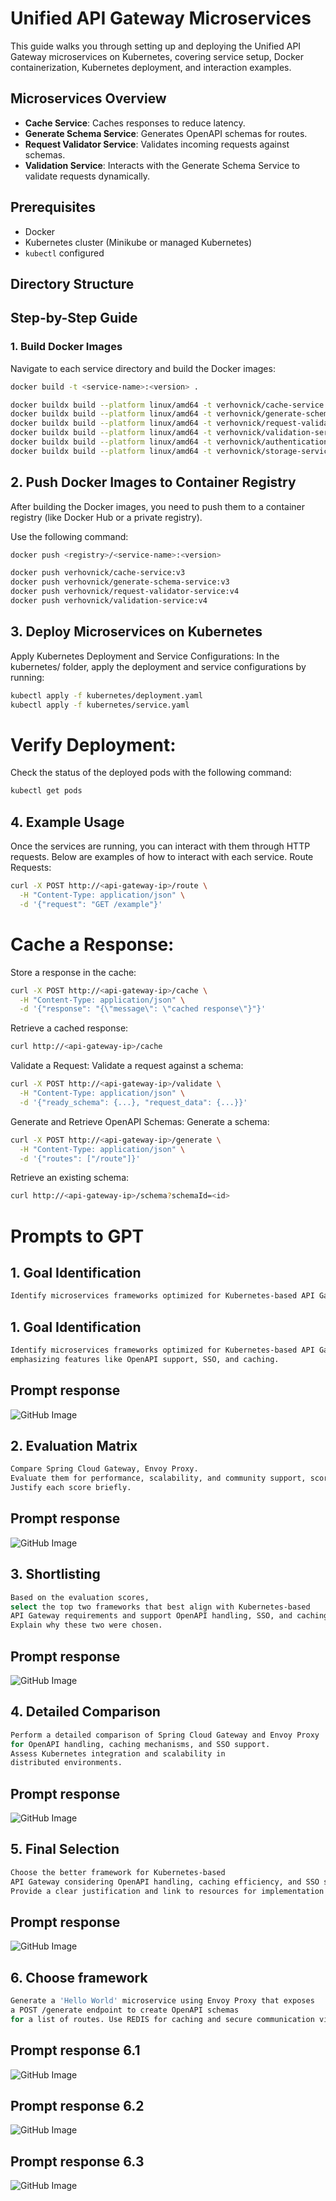 # Unified API Gateway Microservices

This guide walks you through setting up and deploying the Unified API Gateway microservices on Kubernetes, covering service setup, Docker containerization, Kubernetes deployment, and interaction examples.

## Microservices Overview

- **Cache Service**: Caches responses to reduce latency.
- **Generate Schema Service**: Generates OpenAPI schemas for routes.
- **Request Validator Service**: Validates incoming requests against schemas.
- **Validation Service**: Interacts with the Generate Schema Service to validate requests dynamically.

## Prerequisites

- Docker
- Kubernetes cluster (Minikube or managed Kubernetes)
- `kubectl` configured

## Directory Structure


## Step-by-Step Guide

### 1. Build Docker Images

Navigate to each service directory and build the Docker images:

```bash
docker build -t <service-name>:<version> .

docker buildx build --platform linux/amd64 -t verhovnick/cache-service:v11 --push .
docker buildx build --platform linux/amd64 -t verhovnick/generate-schema-service:v7 --push .
docker buildx build --platform linux/amd64 -t verhovnick/request-validator-service:v7 --push .
docker buildx build --platform linux/amd64 -t verhovnick/validation-service:v8 --push .
docker buildx build --platform linux/amd64 -t verhovnick/authentication-service:v3 --push .
docker buildx build --platform linux/amd64 -t verhovnick/storage-service:v4 --push .

```

## 2. Push Docker Images to Container Registry

After building the Docker images, you need to push them to a container registry (like Docker Hub or a private registry).

Use the following command:

```bash
docker push <registry>/<service-name>:<version>

docker push verhovnick/cache-service:v3
docker push verhovnick/generate-schema-service:v3
docker push verhovnick/request-validator-service:v4
docker push verhovnick/validation-service:v4

```
## 3. Deploy Microservices on Kubernetes
Apply Kubernetes Deployment and Service Configurations:
In the kubernetes/ folder, apply the deployment and service configurations by running:
```bash
kubectl apply -f kubernetes/deployment.yaml
kubectl apply -f kubernetes/service.yaml
```

# Verify Deployment:
Check the status of the deployed pods with the following command:
```bash
kubectl get pods
```

## 4. Example Usage
Once the services are running, you can interact with them through HTTP requests. Below are examples of how to interact with each service.
Route Requests:
```bash 
curl -X POST http://<api-gateway-ip>/route \
  -H "Content-Type: application/json" \
  -d '{"request": "GET /example"}'
```

# Cache a Response:
Store a response in the cache:
```bash 
curl -X POST http://<api-gateway-ip>/cache \
  -H "Content-Type: application/json" \
  -d '{"response": "{\"message\": \"cached response\"}"}'
```
Retrieve a cached response:
```bash 
curl http://<api-gateway-ip>/cache
```

Validate a Request:
Validate a request against a schema:
```bash 
curl -X POST http://<api-gateway-ip>/validate \
  -H "Content-Type: application/json" \
  -d '{"ready_schema": {...}, "request_data": {...}}'
```

Generate and Retrieve OpenAPI Schemas:
Generate a schema:

```bash 
curl -X POST http://<api-gateway-ip>/generate \
  -H "Content-Type: application/json" \
  -d '{"routes": ["/route"]}'
```

Retrieve an existing schema:
```bash
curl http://<api-gateway-ip>/schema?schemaId=<id>
```
# Prompts to GPT
## 1. Goal Identification
```bash
Identify microservices frameworks optimized for Kubernetes-based API Gateways, emphasizing features like OpenAPI support, SSO, and caching.
```

## 1. Goal Identification
```bash
Identify microservices frameworks optimized for Kubernetes-based API Gateways, 
emphasizing features like OpenAPI support, SSO, and caching.
```
## Prompt response
![GitHub Image](/hackathon/pics/prompt_1.png)

## 2. Evaluation Matrix
```bash
Compare Spring Cloud Gateway, Envoy Proxy. 
Evaluate them for performance, scalability, and community support, scoring each from 1 to 5. 
Justify each score briefly.
```
## Prompt response
![GitHub Image](/hackathon/pics/prompt_2.png)

## 3. Shortlisting
```bash
Based on the evaluation scores, 
select the top two frameworks that best align with Kubernetes-based 
API Gateway requirements and support OpenAPI handling, SSO, and caching. 
Explain why these two were chosen.
```

## Prompt response
![GitHub Image](/hackathon/pics/prompt_3.png)


## 4. Detailed Comparison
```bash
Perform a detailed comparison of Spring Cloud Gateway and Envoy Proxy 
for OpenAPI handling, caching mechanisms, and SSO support. 
Assess Kubernetes integration and scalability in 
distributed environments.
```
## Prompt response
![GitHub Image](/hackathon/pics/prompt_4.png)

## 5. Final Selection
```bash
Choose the better framework for Kubernetes-based 
API Gateway considering OpenAPI handling, caching efficiency, and SSO support. 
Provide a clear justification and link to resources for implementation.
```

## Prompt response
![GitHub Image](/hackathon/pics/prompt_5.png)

## 6. Choose framework
```bash
Generate a 'Hello World' microservice using Envoy Proxy that exposes 
a POST /generate endpoint to create OpenAPI schemas 
for a list of routes. Use REDIS for caching and secure communication via OIDC.
```
## Prompt response 6.1
![GitHub Image](/hackathon/pics/prompt_6_1.png)
## Prompt response 6.2
![GitHub Image](/hackathon/pics/prompt_6_2.png)
## Prompt response 6.3
![GitHub Image](/hackathon/pics/prompt_6_3.png)
